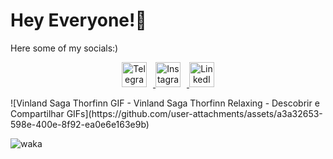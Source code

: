 # Hey Everyone!👋

Here some of my socials:)
<p align="center">
  <a href="https://t.me/moseeeu" target="_blank">
    <img src="https://github.com/quk1se/quk1se/blob/main/gitread/tg.png" alt="Telegram" width="40" style="margin-right: 10px;">
  </a>
  <a href="https://instagram.com/moseeeu" target="_blank">
    <img src="https://github.com/quk1se/quk1se/blob/main/gitread/inst.png" alt="Instagram" width="40" style="margin-right: 10px;">
  </a>
  <a href="https://linkedin.com/in/alexandr-kalyan-25809627b" target="_blank">
    <img src="https://github.com/quk1se/quk1se/blob/main/gitread/link.png" alt="LinkedIn" width="40">
  </a>
</p>
![Vinland Saga Thorfinn GIF - Vinland Saga Thorfinn Relaxing - Descobrir e Compartilhar GIFs](https://github.com/user-attachments/assets/a3a32653-598e-400e-8f92-ea0e6e163e9b)

![waka](https://wakatime.com/share/@moseeeu/39a62e39-4b38-4dbe-9bc6-46759ecb1503.svg)
